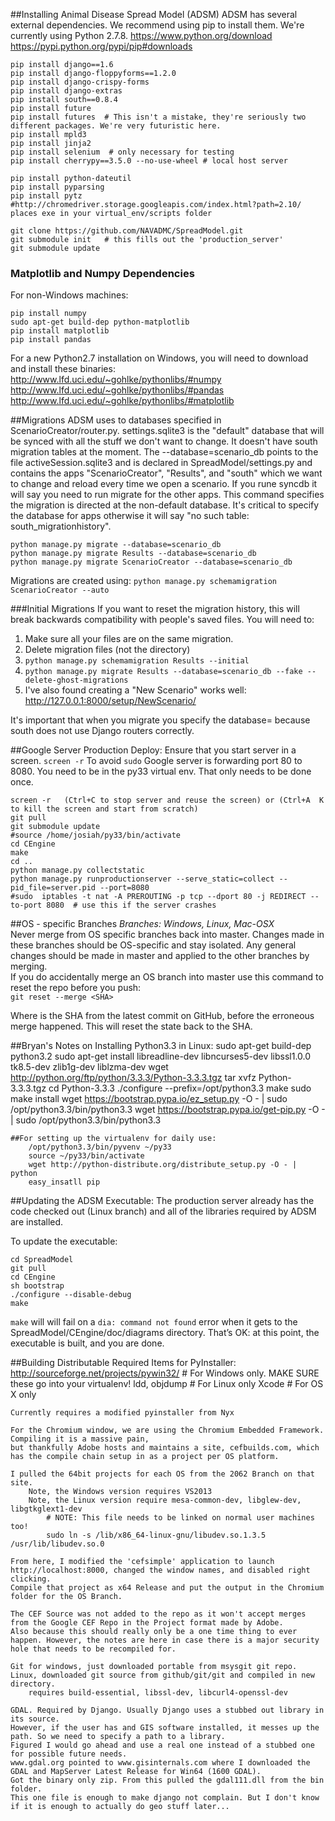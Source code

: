 ##Installing Animal Disease Spread Model (ADSM)
ADSM has several external dependencies.  We recommend using pip to install them.  We're currently using Python 2.7.8.
https://www.python.org/download
https://pypi.python.org/pypi/pip#downloads

    pip install django==1.6
    pip install django-floppyforms==1.2.0
    pip install django-crispy-forms
    pip install django-extras
    pip install south==0.8.4
    pip install future
    pip install futures  # This isn't a mistake, they're seriously two different packages. We're very futuristic here.
    pip install mpld3
    pip install jinja2
    pip install selenium  # only necessary for testing
    pip install cherrypy==3.5.0 --no-use-wheel # local host server

    pip install python-dateutil  
    pip install pyparsing  
    pip install pytz  
    #http://chromedriver.storage.googleapis.com/index.html?path=2.10/  places exe in your virtual_env/scripts folder

    git clone https://github.com/NAVADMC/SpreadModel.git
    git submodule init   # this fills out the 'production_server'
    git submodule update
    

### Matplotlib and Numpy Dependencies
For non-Windows machines:

    pip install numpy
    sudo apt-get build-dep python-matplotlib
    pip install matplotlib
    pip install pandas

For a new Python2.7 installation on Windows, you will need to download and install these binaries:  
http://www.lfd.uci.edu/~gohlke/pythonlibs/#numpy  
http://www.lfd.uci.edu/~gohlke/pythonlibs/#pandas  
http://www.lfd.uci.edu/~gohlke/pythonlibs/#matplotlib  


##Migrations
ADSM uses to databases specified in ScenarioCreator/router.py.   settings.sqlite3 is the "default" database that
will be synced with all the stuff we don't want to change.  It doesn't have south migration tables at the moment. 
The --database=scenario_db points to the file activeSession.sqlite3 and is declared in SpreadModel/settings.py and 
contains the apps "ScenarioCreator", "Results", and "south" which we want to change and reload every time we open a 
scenario.  If you rune syncdb it will say you need to run migrate for the other apps.  This command specifies the 
migration is directed at the non-default database.  It's critical to specify the database for apps otherwise it will
  say "no such table: south_migrationhistory".
```
python manage.py migrate --database=scenario_db
python manage.py migrate Results --database=scenario_db
python manage.py migrate ScenarioCreator --database=scenario_db
```

Migrations are created using:
`python manage.py schemamigration ScenarioCreator --auto`

###Initial Migrations
If you want to reset the migration history, this will break backwards compatibility with people's saved files.  You
will need to:
1) Make sure all your files are on the same migration.
2) Delete migration files (not the directory)
3) `python manage.py schemamigration Results --initial`
4) `python manage.py migrate Results --database=scenario_db --fake --delete-ghost-migrations`
5) I've also found creating a "New Scenario" works well:  http://127.0.0.1:8000/setup/NewScenario/

It's important that when you migrate you specify the database= because south does not use Django routers correctly.



##Google Server Production Deploy:
Ensure that you start server in a screen.  `screen -r` To avoid `sudo` Google server is forwarding port 80 to 8080.  You need
to be in the py33 virtual env.  That only needs to be done once.

    screen -r   (Ctrl+C to stop server and reuse the screen) or (Ctrl+A  K   to kill the screen and start from scratch)
    git pull
    git submodule update
    #source /home/josiah/py33/bin/activate 
    cd CEngine
    make
    cd ..
    python manage.py collectstatic
    python manage.py runproductionserver --serve_static=collect --pid_file=server.pid --port=8080 
    #sudo  iptables -t nat -A PREROUTING -p tcp --dport 80 -j REDIRECT --to-port 8080  # use this if the server crashes

##OS - specific Branches
_Branches: Windows, Linux, Mac-OSX_  
Never merge from OS specific branches back into master.  Changes made in these branches should be OS-specific and stay isolated.  Any general changes should be made in master and applied to the other branches by merging.  
If you do accidentally merge an OS branch into master use this command to reset the repo before you push:  
`git reset --merge <SHA>`  

Where <SHA> is the SHA from the latest commit on GitHub, before the erroneous merge happened.  This will reset the state back to the SHA.


##Bryan's Notes on Installing Python3.3 in Linux:
    sudo apt-get build-dep python3.2
    sudo apt-get install libreadline-dev libncurses5-dev libssl1.0.0 tk8.5-dev zlib1g-dev liblzma-dev
    wget http://python.org/ftp/python/3.3.3/Python-3.3.3.tgz
    tar xvfz Python-3.3.3.tgz
    cd Python-3.3.3
    ./configure --prefix=/opt/python3.3
    make
    sudo make install
    wget https://bootstrap.pypa.io/ez_setup.py -O - | sudo /opt/python3.3/bin/python3.3
    wget https://bootstrap.pypa.io/get-pip.py -O - | sudo /opt/python3.3/bin/python3.3

    ##For setting up the virtualenv for daily use:
        /opt/python3.3/bin/pyvenv ~/py33
        source ~/py33/bin/activate
        wget http://python-distribute.org/distribute_setup.py -O - | python
        easy_insatll pip

##Updating the ADSM Executable:
The production server already has the code checked out (Linux branch) and all
of the libraries required by ADSM are installed.

To update the executable:

    cd SpreadModel
    git pull
    cd CEngine
    sh bootstrap
    ./configure --disable-debug
    make

`make` will will fail on a `dia: command not found` error when it gets to the SpreadModel/CEngine/doc/diagrams directory.  That’s OK: at this point, the executable is built, and you are done.

##Building Distributable
    Required Items for PyInstaller:
        http://sourceforge.net/projects/pywin32/  # For Windows only. MAKE SURE these go into your virtualenv!
        ldd, objdump  # For Linux only
        Xcode  # For OS X only

    Currently requires a modified pyinstaller from Nyx

    For the Chromium window, we are using the Chromium Embedded Framework. Compiling it is a massive pain,
    but thankfully Adobe hosts and maintains a site, cefbuilds.com, which has the compile chain setup in as a project per OS platform.

    I pulled the 64bit projects for each OS from the 2062 Branch on that site.
        Note, the Windows version requires VS2013
        Note, the Linux version require mesa-common-dev, libglew-dev, libgtkglext1-dev
            # NOTE: This file needs to be linked on normal user machines too!
            sudo ln -s /lib/x86_64-linux-gnu/libudev.so.1.3.5 /usr/lib/libudev.so.0

    From here, I modified the 'cefsimple' application to launch http://localhost:8000, changed the window names, and disabled right clicking.
    Compile that project as x64 Release and put the output in the Chromium folder for the OS Branch.

    The CEF Source was not added to the repo as it won't accept merges from the Google CEF Repo in the Project format made by Adobe.
    Also because this should really only be a one time thing to ever happen. However, the notes are here in case there is a major security hole that needs to be recompiled for.

    Git for windows, just downloaded portable from msysgit git repo.
    Linux, downloaded git source from github/git/git and compiled in new directory.
        requires build-essential, libssl-dev, libcurl4-openssl-dev

    GDAL. Required by Django. Usually Django uses a stubbed out library in its source.
    However, if the user has and GIS software installed, it messes up the path. So we need to specify a path to a library.
    Figured I would go ahead and use a real one instead of a stubbed one for possible future needs.
    www.gdal.org pointed to www.gisinternals.com where I downloaded the GDAL and MapServer Latest Release for Win64 (1600 GDAL).
    Got the binary only zip. From this pulled the gdal111.dll from the bin folder.
    This one file is enough to make django not complain. But I don't know if it is enough to actually do geo stuff later...
